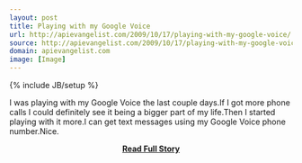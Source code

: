 ```yaml
---
layout: post
title: Playing with my Google Voice
url: http://apievangelist.com/2009/10/17/playing-with-my-google-voice/
source: http://apievangelist.com/2009/10/17/playing-with-my-google-voice/
domain: apievangelist.com
image: [Image]
---
```

{% include JB/setup %}<p>I was playing with my Google Voice the last couple days.If I got more phone calls I could definitely see it being a bigger part of my life.Then I started playing with it more.I can get text messages using my Google Voice phone number.Nice.</p>
<center><p><a href="http://apievangelist.com/2009/10/17/playing-with-my-google-voice/" style='padding:25px; font-sze:18px; font-weight: bold;'>Read Full Story</a></p></center>

